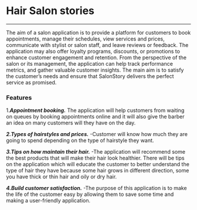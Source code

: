 # Hair Salon stories
---

The aim of a salon application is to provide a platform for customers to book appointments, manage their schedules, view services and prices, communicate with stylist or salon staff, and leave reviews or feedback. The application may also offer loyalty programs, discounts, or promotions to enhance customer engagement and retention. From the perspective of the salon or its management, the application can help track performance metrics, and gather valuable customer insights.
The main aim is to satisfy the customer’s needs and ensure that SalonStory delivers the perfect service as promised.

### Features
1.***Appointment booking.***
  The application will help customers from waiting on queues by booking appointments online and it will also give the barber an idea on many customers will they have on the day.

***2.Types of hairstyles and prices.***
-Customer will know how much they are going to spend depending on the type of hairstyle they want.

***3.Tips on how maintain their hair.***
-The application will recommend some the best products that will make their hair look healthier. There will be tips on the application which will educate the customer to better understand the type of hair they have because some hair grows in different direction, some you have thick or thin hair and oily or dry hair.

***4.Build customer satisfaction.***
-The purpose of this application is to make the life of the customer easy by allowing them to save some time and making a user-friendly application. 
